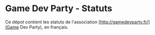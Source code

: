 # Game Dev Party - Statuts

Ce dépot contient les statuts de l'association [http://gamedevparty.fr/](Game Dev Party), en français.
